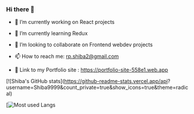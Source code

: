### Hi there 👋





- 🔭 I’m currently working on React projects
- 🌱 I’m currently learning Redux
- 👯 I’m looking to collaborate on Frontend webdev projects


- 📫 How to reach me: rp.shiba2@gmail.com
- 🗼 Link to my Portfolio site : https://portfolio-site-558e1.web.app



[![Shiba's GitHub stats](https://github-readme-stats.vercel.app/api? username=Shiba9999&count_private=true&show_icons=true&theme=radical)






[![Most used Langs](https://github-readme-stats.vercel.app/api/top-langs/?username=Shiba9999&show_icons=true&theme=radical)






